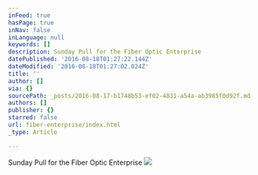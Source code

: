 ```yaml
---
inFeed: true
hasPage: true
inNav: false
inLanguage: null
keywords: []
description: Sunday Pull for the Fiber Optic Enterprise
datePublished: '2016-08-18T01:27:22.144Z'
dateModified: '2016-08-18T01:27:02.024Z'
title: ''
author: []
via: {}
sourcePath: _posts/2016-08-17-b1748b53-ef02-4831-a54a-ab3985f0d92f.md
authors: []
publisher: {}
starred: false
url: fiber-enterprise/index.html
_type: Article

---
```

Sunday Pull for the Fiber Optic Enterprise
![](https://the-grid-user-content.s3-us-west-2.amazonaws.com/101ef47d-1ea6-43e1-a627-ade928f600da.jpg)